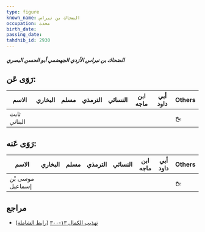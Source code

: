 ```yaml
---
type: figure
known_name: الضحاك بن نبراس
occupation: محدث
birth_date:
passing_date:
tahdhib_id: 2930
---
```

##### الضحاك بن نبراس الأزدي الجهضمي أبو الحسن البصري

## رَوَى عَن:
| الاسم        | البخاري | مسلم | الترمذي | النسائي | ابن ماجه | أبي داود | Others |
| ------------ | ------- | ---- | ------- | ------- | -------- | -------- | ------ |
| ثابت البناني |         |      |         |         |          |          | بخ     |
## رَوَى عَنه:
| الاسم            | البخاري | مسلم | الترمذي | النسائي | ابن ماجه | أبي داود | Others |
| ---------------- | ------- | ---- | ------- | ------- | -------- | -------- | ------ |
| موسى بْن إسماعيل |         |      |         |         |          |          | بخ     |
## مراجع
- [تهذيب الكمال ١٣-٣٠٠](obsidian://open?vault=Tahdhib-al-Kamal&file=Figures/٢٩٣٠-الضحاك%20بن%20نبراس%20الأزدي%20الجهضمي%20أبو%20الحسن%20البصري) ([رابط الشاملة](https://shamela.ws/book/3722/6681))